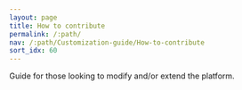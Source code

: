```yaml
---
layout: page
title: How to contribute
permalink: /:path/
nav: /:path/Customization-guide/How-to-contribute
sort_idx: 60
---
```


Guide for those looking to modify and/or extend the platform.